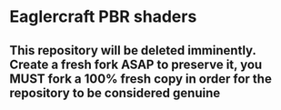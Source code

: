 # Eaglercraft PBR shaders
## This repository will be deleted imminently. Create a fresh fork ASAP to preserve it, you MUST fork a 100% fresh copy in order for the repository to be considered genuine
